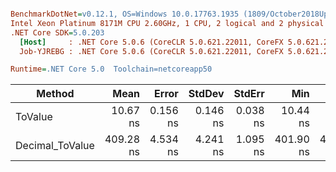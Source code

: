 ``` ini

BenchmarkDotNet=v0.12.1, OS=Windows 10.0.17763.1935 (1809/October2018Update/Redstone5)
Intel Xeon Platinum 8171M CPU 2.60GHz, 1 CPU, 2 logical and 2 physical cores
.NET Core SDK=5.0.203
  [Host]     : .NET Core 5.0.6 (CoreCLR 5.0.621.22011, CoreFX 5.0.621.22011), X64 RyuJIT
  Job-YJREBG : .NET Core 5.0.6 (CoreCLR 5.0.621.22011, CoreFX 5.0.621.22011), X64 RyuJIT

Runtime=.NET Core 5.0  Toolchain=netcoreapp50  

```
|          Method |      Mean |    Error |   StdDev |   StdErr |       Min |       Max |    Median | Ratio | MannWhitney(5%) | RatioSD |
|---------------- |----------:|---------:|---------:|---------:|----------:|----------:|----------:|------:|---------------- |--------:|
|         ToValue |  10.67 ns | 0.156 ns | 0.146 ns | 0.038 ns |  10.44 ns |  10.93 ns |  10.68 ns |  1.00 |            Base |    0.00 |
| Decimal_ToValue | 409.28 ns | 4.534 ns | 4.241 ns | 1.095 ns | 401.90 ns | 415.53 ns | 408.69 ns | 38.35 |          Slower |    0.72 |
